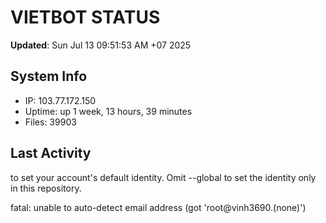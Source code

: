 # VIETBOT STATUS
**Updated**: Sun Jul 13 09:51:53 AM +07 2025

## System Info
- IP: 103.77.172.150
- Uptime: up 1 week, 13 hours, 39 minutes
- Files: 39903

## Last Activity

to set your account's default identity.
Omit --global to set the identity only in this repository.

fatal: unable to auto-detect email address (got 'root@vinh3690.(none)')
